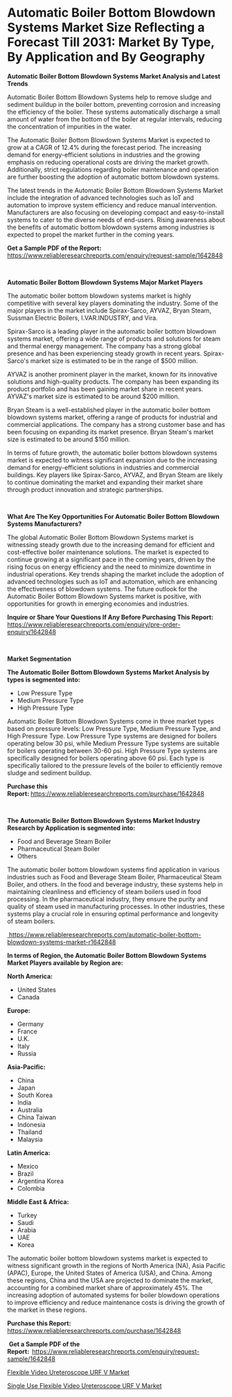 <p><h1>Automatic Boiler Bottom Blowdown Systems Market Size Reflecting a Forecast Till 2031: Market By Type, By Application and By Geography</h1></p><p><strong>Automatic Boiler Bottom Blowdown Systems Market Analysis and Latest Trends</strong></p>
<p><p>Automatic Boiler Bottom Blowdown Systems help to remove sludge and sediment buildup in the boiler bottom, preventing corrosion and increasing the efficiency of the boiler. These systems automatically discharge a small amount of water from the bottom of the boiler at regular intervals, reducing the concentration of impurities in the water.</p><p>The Automatic Boiler Bottom Blowdown Systems Market is expected to grow at a CAGR of 12.4% during the forecast period. The increasing demand for energy-efficient solutions in industries and the growing emphasis on reducing operational costs are driving the market growth. Additionally, strict regulations regarding boiler maintenance and operation are further boosting the adoption of automatic bottom blowdown systems.</p><p>The latest trends in the Automatic Boiler Bottom Blowdown Systems Market include the integration of advanced technologies such as IoT and automation to improve system efficiency and reduce manual intervention. Manufacturers are also focusing on developing compact and easy-to-install systems to cater to the diverse needs of end-users. Rising awareness about the benefits of automatic bottom blowdown systems among industries is expected to propel the market further in the coming years.</p></p>
<p><strong>Get a Sample PDF of the Report:&nbsp;</strong> <a href="https://www.reliableresearchreports.com/enquiry/request-sample/1642848">https://www.reliableresearchreports.com/enquiry/request-sample/1642848</a></p>
<p>&nbsp;</p>
<p><strong>Automatic Boiler Bottom Blowdown Systems Major Market Players</strong></p>
<p><p>The automatic boiler bottom blowdown systems market is highly competitive with several key players dominating the industry. Some of the major players in the market include Spirax-Sarco, AYVAZ, Bryan Steam, Sussman Electric Boilers, I.VAR.INDUSTRY, and Vira.</p><p>Spirax-Sarco is a leading player in the automatic boiler bottom blowdown systems market, offering a wide range of products and solutions for steam and thermal energy management. The company has a strong global presence and has been experiencing steady growth in recent years. Spirax-Sarco's market size is estimated to be in the range of $500 million.</p><p>AYVAZ is another prominent player in the market, known for its innovative solutions and high-quality products. The company has been expanding its product portfolio and has been gaining market share in recent years. AYVAZ's market size is estimated to be around $200 million.</p><p>Bryan Steam is a well-established player in the automatic boiler bottom blowdown systems market, offering a range of products for industrial and commercial applications. The company has a strong customer base and has been focusing on expanding its market presence. Bryan Steam's market size is estimated to be around $150 million.</p><p>In terms of future growth, the automatic boiler bottom blowdown systems market is expected to witness significant expansion due to the increasing demand for energy-efficient solutions in industries and commercial buildings. Key players like Spirax-Sarco, AYVAZ, and Bryan Steam are likely to continue dominating the market and expanding their market share through product innovation and strategic partnerships.</p></p>
<p>&nbsp;</p>
<p><strong>What Are The Key Opportunities For Automatic Boiler Bottom Blowdown Systems Manufacturers?</strong></p>
<p><p>The global Automatic Boiler Bottom Blowdown Systems market is witnessing steady growth due to the increasing demand for efficient and cost-effective boiler maintenance solutions. The market is expected to continue growing at a significant pace in the coming years, driven by the rising focus on energy efficiency and the need to minimize downtime in industrial operations. Key trends shaping the market include the adoption of advanced technologies such as IoT and automation, which are enhancing the effectiveness of blowdown systems. The future outlook for the Automatic Boiler Bottom Blowdown Systems market is positive, with opportunities for growth in emerging economies and industries.</p></p>
<p><strong>Inquire or Share Your Questions If Any Before Purchasing This Report:</strong> <a href="https://www.reliableresearchreports.com/enquiry/pre-order-enquiry/1642848">https://www.reliableresearchreports.com/enquiry/pre-order-enquiry/1642848</a></p>
<p>&nbsp;</p>
<p><strong>Market Segmentation</strong></p>
<p><strong>The Automatic Boiler Bottom Blowdown Systems Market Analysis by types is segmented into:</strong></p>
<p><ul><li>Low Pressure Type</li><li>Medium Pressure Type</li><li>High Pressure Type</li></ul></p>
<p><p>Automatic Boiler Bottom Blowdown Systems come in three market types based on pressure levels: Low Pressure Type, Medium Pressure Type, and High Pressure Type. Low Pressure Type systems are designed for boilers operating below 30 psi, while Medium Pressure Type systems are suitable for boilers operating between 30-60 psi. High Pressure Type systems are specifically designed for boilers operating above 60 psi. Each type is specifically tailored to the pressure levels of the boiler to efficiently remove sludge and sediment buildup.</p></p>
<p><strong>Purchase this Report:&nbsp;</strong><a href="https://www.reliableresearchreports.com/purchase/1642848">https://www.reliableresearchreports.com/purchase/1642848</a></p>
<p>&nbsp;</p>
<p><strong>The Automatic Boiler Bottom Blowdown Systems Market Industry Research by Application is segmented into:</strong></p>
<p><ul><li>Food and Beverage Steam Boiler</li><li>Pharmaceutical Steam Boiler</li><li>Others</li></ul></p>
<p><p>The automatic boiler bottom blowdown systems find application in various industries such as Food and Beverage Steam Boiler, Pharmaceutical Steam Boiler, and others. In the food and beverage industry, these systems help in maintaining cleanliness and efficiency of steam boilers used in food processing. In the pharmaceutical industry, they ensure the purity and quality of steam used in manufacturing processes. In other industries, these systems play a crucial role in ensuring optimal performance and longevity of steam boilers.</p></p>
<p><a href="https://www.reliableresearchreports.com/automatic-boiler-bottom-blowdown-systems-market-r1642848">&nbsp;https://www.reliableresearchreports.com/automatic-boiler-bottom-blowdown-systems-market-r1642848</a></p>
<p><strong>In terms of Region, the Automatic Boiler Bottom Blowdown Systems Market Players available by Region are:</strong></p>
<p>
    <p> <strong> North America: </strong>
        <ul>
            <li>United States</li>
            <li>Canada</li>
        </ul>
        </p> 
    <p> <strong> Europe: </strong>
        <ul>
            <li>Germany</li>
            <li>France</li>
            <li>U.K.</li>
            <li>Italy</li>
            <li>Russia</li>
        </ul>
        </p> 
    <p> <strong> Asia-Pacific: </strong>
        <ul>
            <li>China</li>
            <li>Japan</li>
            <li>South Korea</li>
            <li>India</li>
            <li>Australia</li>
            <li>China Taiwan</li>
            <li>Indonesia</li>
            <li>Thailand</li>
            <li>Malaysia</li>
        </ul>
        </p> 
    <p> <strong> Latin America: </strong>
        <ul>
            <li>Mexico</li>
            <li>Brazil</li>
            <li>Argentina Korea</li>
            <li>Colombia</li>
        </ul>
        </p> 
    <p> <strong> Middle East & Africa: </strong>
        <ul>
            <li>Turkey</li>
            <li>Saudi</li>
            <li>Arabia</li>
            <li>UAE</li>
            <li>Korea</li>
        </ul>
    </p>
    </p>
<p><p>The automatic boiler bottom blowdown systems market is expected to witness significant growth in the regions of North America (NA), Asia Pacific (APAC), Europe, the United States of America (USA), and China. Among these regions, China and the USA are projected to dominate the market, accounting for a combined market share of approximately 45%. The increasing adoption of automated systems for boiler blowdown operations to improve efficiency and reduce maintenance costs is driving the growth of the market in these regions.</p></p>
<p><strong>Purchase this Report: </strong><a href="https://www.reliableresearchreports.com/purchase/1642848">https://www.reliableresearchreports.com/purchase/1642848</a></p>
<p>&nbsp;<strong>Get a Sample PDF of the Report:&nbsp;&nbsp;</strong><a href="https://www.reliableresearchreports.com/enquiry/request-sample/1642848">https://www.reliableresearchreports.com/enquiry/request-sample/1642848</a></p>
<p><strong></strong></p>
<p><p><a href="https://view.publitas.com/reportprime-1/flexible-video-ureteroscope-urf-v-market-size-share-trends-analysis-report-by-end-use-upper-urinary-stone-disease-transitional-cell-carcinoma-ureteral-strictures-others-by-raw-material-and-forecast-till-2031/">Flexible Video Ureteroscope URF V Market</a></p><p><a href="https://view.publitas.com/reportprime-1/single-use-flexible-video-ureteroscope-urf-v-market-share-size-trends-industry-analysis-report-by-application-upper-urinary-stone-disease-transitional-cell-carcinoma-ureteral-strictures-others-by-type-cmos-ccd-others-and-forecast-2024-2031/">Single Use Flexible Video Ureteroscope URF V Market</a></p></p>